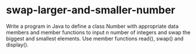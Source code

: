 # swap-larger-and-smaller-number
Write a program in Java to define a class Number with appropriate data members and member functions to input n number of integers and swap the biggest and smallest elements. Use member functions read(), swap() and display().
